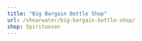 ```yaml
---
title: "Big Bargain Bottle Shop"
url: /shearwater/big-bargain-bottle-shop/
shop: Spirituosen
---
```

